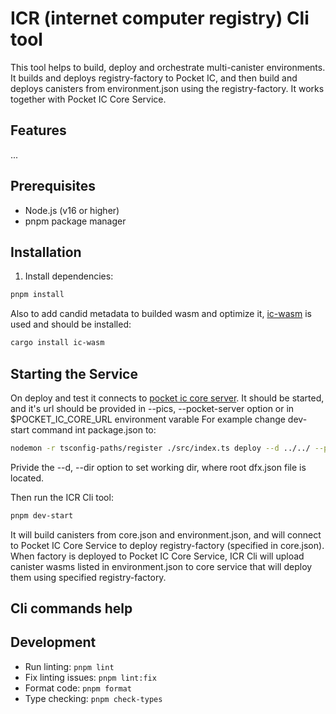 # ICR (internet computer registry) Cli tool

This tool helps to build, deploy and orchestrate multi-canister environments. It builds and deploys registry-factory to Pocket IC, and then build and deploys canisters from environment.json using the registry-factory. It works together with Pocket IC Core Service.

## Features

...

## Prerequisites

- Node.js (v16 or higher)
- pnpm package manager

## Installation

1. Install dependencies:
```bash
pnpm install
```

Also to add candid metadata to builded wasm and optimize it, [ic-wasm](https://github.com/dfinity/ic-wasm) is used and should be installed:
```bash
cargo install ic-wasm
```

## Starting the Service

On deploy and test it connects to [pocket ic core server](https://github.com/link). It should be started, and it's url should be provided in --pics, --pocket-server option or in $POCKET_IC_CORE_URL environment varable
For example change dev-start command int package.json to:
```bash
nodemon -r tsconfig-paths/register ./src/index.ts deploy --d ../../ --pics http://localhost:8092
```

Privide the --d, --dir option to set working dir, where root dfx.json file is located.

Then run the ICR Cli tool:
```bash
pnpm dev-start
```

It will build canisters from core.json and environment.json, and will connect to Pocket IC Core Service to deploy registry-factory (specified in core.json).
When factory is deployed to Pocket IC Core Service, ICR Cli will upload canister wasms listed in environment.json to core service that will deploy them using specified registry-factory.

## Cli commands help


## Development

- Run linting: `pnpm lint`
- Fix linting issues: `pnpm lint:fix`
- Format code: `pnpm format`
- Type checking: `pnpm check-types` 